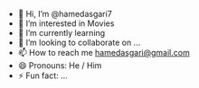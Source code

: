 - 👋 Hi, I’m @hamedasgari7
- 👀 I’m interested in Movies
- 🌱 I’m currently learning 
- 💞️ I’m looking to collaborate on ...
- 📫 How to reach me hamedasgari@gmail.com
- 😄 Pronouns: He / Him
- ⚡ Fun fact: ...

<!---
hamedasgari7/hamedasgari7 is a ✨ special ✨ repository because its `README.md` (this file) appears on your GitHub profile.
You can click the Preview link to take a look at your changes.
--->

